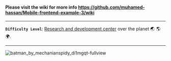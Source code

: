 #### Please visit the wiki for more info https://github.com/muhamed-hassan/Mobile-frontend-example-3/wiki

***

**`Difficulty Level`**: [Research and development center](https://en.wikipedia.org/wiki/Research_and_development) over the planet 🌏 🌎 🌍.

***

![batman_by_mechanianspidy_di1mgqt-fullview](https://github.com/user-attachments/assets/68a0f2e1-40a0-49b5-bef2-66140d1681bf)

